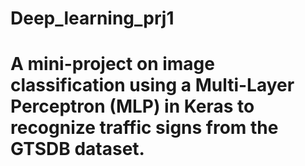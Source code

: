 # Deep_learning_prj1
# A mini-project on image classification using a Multi-Layer Perceptron (MLP) in Keras to recognize traffic signs from the GTSDB dataset.

